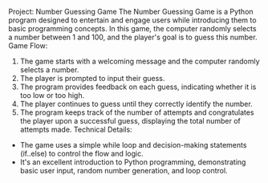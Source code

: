 Project: Number Guessing Game
The Number Guessing Game is a Python program designed to entertain and engage users while introducing them to basic programming concepts. In this game, the computer randomly selects a number between 1 and 100, and the player's goal is to guess this number. 
Game Flow:
1. The game starts with a welcoming message and the computer randomly selects a number.
2. The player is prompted to input their guess.
3. The program provides feedback on each guess, indicating whether it is too low or too high.
4. The player continues to guess until they correctly identify the number.
5. The program keeps track of the number of attempts and congratulates the player upon a successful guess, displaying the total number of attempts made.
Technical Details:
- The game uses a simple while loop and decision-making statements (if..else) to control the flow and logic.
- It's an excellent introduction to Python programming, demonstrating basic user input, random number generation, and loop control.
